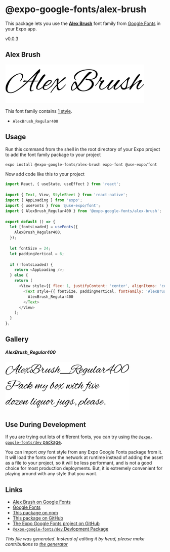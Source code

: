 # @expo-google-fonts/alex-brush

This package lets you use the [**Alex Brush**](https://fonts.google.com/specimen/Alex+Brush) font family from [Google Fonts](https://fonts.google.com/) in your Expo app.

v0.0.3

## Alex Brush

![Alex Brush](./font-family.png)

This font family contains [1 style](#gallery).

- `AlexBrush_Regular400`

## Usage

Run this command from the shell in the root directory of your Expo project to add the font family package to your project
```sh
expo install @expo-google-fonts/alex-brush expo-font @use-expo/font
```

Now add code like this to your project
```js
import React, { useState, useEffect } from 'react';

import { Text, View, StyleSheet } from 'react-native';
import { AppLoading } from 'expo';
import { useFonts } from '@use-expo/font';
import { AlexBrush_Regular400 } from '@expo-google-fonts/alex-brush';

export default () => {
  let [fontsLoaded] = useFonts({
    AlexBrush_Regular400,
  });

  let fontSize = 24;
  let paddingVertical = 6;

  if (!fontsLoaded) {
    return <AppLoading />;
  } else {
    return (
      <View style={{ flex: 1, justifyContent: 'center', alignItems: 'center' }}>
        <Text style={{ fontSize, paddingVertical, fontFamily: 'AlexBrush_Regular400' }}>
          AlexBrush_Regular400
        </Text>
      </View>
    );
  }
};

```

## Gallery

##### AlexBrush_Regular400
![AlexBrush_Regular400](./eb8044f112b9878ec59f0825d91a9f011fc4925ce2272737c02ce2be161c3efd.ttf.png)


## Use During Development

If you are trying out lots of different fonts, you can try using the [`@expo-google-fonts/dev` package](https://www.npmjs.com/package/@expo-google-fonts/dev).

You can import *any* font style from any Expo Google Fonts package from it. It will load the fonts
over the network at runtime instead of adding the asset as a file to your project, so it will be 
less performant, and is not a good choice for most production deployments. But, it is extremely convenient
for playing around with any style that you want.

## Links

- [Alex Brush on Google Fonts](https://fonts.google.com/specimen/Alex+Brush)
- [Google Fonts](https://fonts.google.com/)
- [This package on npm](https://www.npmjs.com/package/@expo-google-fonts/alex-brush)
- [This package on GitHub](https://github.com/expo/google-fonts/tree/master/font-packages/alex-brush)
- [The Expo Google Fonts project on GitHub](https://github.com/expo/google-fonts)
- [`@expo-google-fonts/dev` Devlopment Package](https://github.com/expo/google-fonts/tree/master/font-packages/dev)


*This file was generated. Instead of editing it by head, please make contributions to [the generator](https://github.com/expo/google-fonts/tree/master/packages/generator)*
